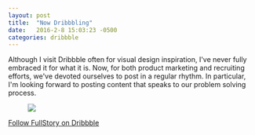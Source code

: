 ```yaml
---
layout: post
title:  "Now Dribbbling"
date:   2016-2-8 15:03:23 -0500
categories: dribbble
---
```

Although I visit Dribbble often for visual design inspiration, I've never fully embraced it for what it is. Now, for both product marketing and recruiting efforts, we've devoted ourselves to post in a regular rhythm. In particular, I'm looking forward to posting content that speaks to our problem solving process.

<a href="https://dribbble.com/shots/2504895-FullStory-TV"><figure><img src="https://d13yacurqjgara.cloudfront.net/users/8119/screenshots/2504895/attachments/492804/up_next__fstv_.png"></figure></a>

[Follow FullStory on Dribbble](https://dribbble.com/fullstory)